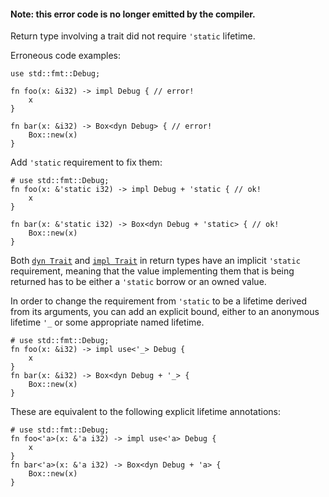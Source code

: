 #### Note: this error code is no longer emitted by the compiler.

Return type involving a trait did not require `'static` lifetime.

Erroneous code examples:

```compile_fail
use std::fmt::Debug;

fn foo(x: &i32) -> impl Debug { // error!
    x
}

fn bar(x: &i32) -> Box<dyn Debug> { // error!
    Box::new(x)
}
```

Add `'static` requirement to fix them:

```
# use std::fmt::Debug;
fn foo(x: &'static i32) -> impl Debug + 'static { // ok!
    x
}

fn bar(x: &'static i32) -> Box<dyn Debug + 'static> { // ok!
    Box::new(x)
}
```

Both [`dyn Trait`] and [`impl Trait`] in return types have an implicit
`'static` requirement, meaning that the value implementing them that is being
returned has to be either a `'static` borrow or an owned value.

In order to change the requirement from `'static` to be a lifetime derived from
its arguments, you can add an explicit bound, either to an anonymous lifetime
`'_` or some appropriate named lifetime.

```
# use std::fmt::Debug;
fn foo(x: &i32) -> impl use<'_> Debug {
    x
}
fn bar(x: &i32) -> Box<dyn Debug + '_> {
    Box::new(x)
}
```

These are equivalent to the following explicit lifetime annotations:

```
# use std::fmt::Debug;
fn foo<'a>(x: &'a i32) -> impl use<'a> Debug {
    x
}
fn bar<'a>(x: &'a i32) -> Box<dyn Debug + 'a> {
    Box::new(x)
}
```

[`dyn Trait`]: https://doc.rust-lang.org/book/ch17-02-trait-objects.html#using-trait-objects-that-allow-for-values-of-different-types
[`impl Trait`]: https://doc.rust-lang.org/book/ch10-02-traits.html#returning-types-that-implement-traits
